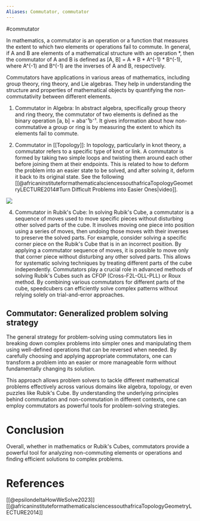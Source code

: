 ```yaml
---
Aliases: Commutator, commutator
---
```

#commutator

In mathematics, a commutator is an operation or a function that measures the extent to which two elements or operations fail to commute. In general, if A and B are elements of a mathematical structure with an operation *, then the commutator of A and B is defined as [A, B] = A * B * A^(-1) * B^(-1), where A^(-1) and B^(-1) are the inverses of A and B, respectively.

Commutators have applications in various areas of mathematics, including group theory, ring theory, and Lie algebras. They help in understanding the structure and properties of mathematical objects by quantifying the non-commutativity between different elements.

1. Commutator in Algebra: In abstract algebra, specifically group theory and ring theory, the commutator of two elements is defined as the binary operation [a, b] = aba⁻¹b⁻¹. It gives information about how non-commutative a group or ring is by measuring the extent to which its elements fail to commute.

2. Commutator in [[Topology]]: In topology, particularly in knot theory, a commutator refers to a specific type of knot or link. A commutator is formed by taking two simple loops and twisting them around each other before joining them at their endpoints. This is related to how to deform the problem into an easier state to be solved, and after solving it, deform it back to its original state. See the following [[@africaninstituteformathematicalsciencessouthafricaTopologyGeometryLECTURE2014#Turn Difficult Problems into Easier Ones|video]].

 ![](https://youtu.be/8YDw4YxT-FM?t=395)

4. Commutator in Rubik's Cube: In solving Rubik's Cube, a commutator is a sequence of moves used to move specific pieces without disturbing other solved parts of the cube. It involves moving one piece into position using a series of moves, then undoing those moves with their inverses to preserve the solved parts. For example, consider solving a specific corner piece on the Rubik's Cube that is in an incorrect position. By applying a commutator sequence of moves, it is possible to move only that corner piece without disturbing any other solved parts. This allows for systematic solving techniques by treating different parts of the cube independently. Commutators play a crucial role in advanced methods of solving Rubik's Cubes such as CFOP (Cross-F2L-OLL-PLL) or Roux method. By combining various commutators for different parts of the cube, speedcubers can efficiently solve complex patterns without relying solely on trial-and-error approaches.
## Commutator: Generalized problem solving strategy
The general strategy for problem-solving using commutators lies in breaking down complex problems into simpler ones and manipulating them using well-defined operations that can be reversed when needed. By carefully choosing and applying appropriate commutators, one can transform a problem into an easier or more manageable form without fundamentally changing its solution.

This approach allows problem solvers to tackle different mathematical problems effectively across various domains like algebra, topology, or even puzzles like Rubik's Cube. By understanding the underlying principles behind commutation and non-commutation in different contexts, one can employ commutators as powerful tools for problem-solving strategies.












# Conclusion

Overall, whether in mathematics or Rubik's Cubes, commutators provide a powerful tool for analyzing non-commuting elements or operations and finding efficient solutions to complex problems.

# References
[[@epsilondeltaHowWeSolve2023]]
[[@africaninstituteformathematicalsciencessouthafricaTopologyGeometryLECTURE2014]]


